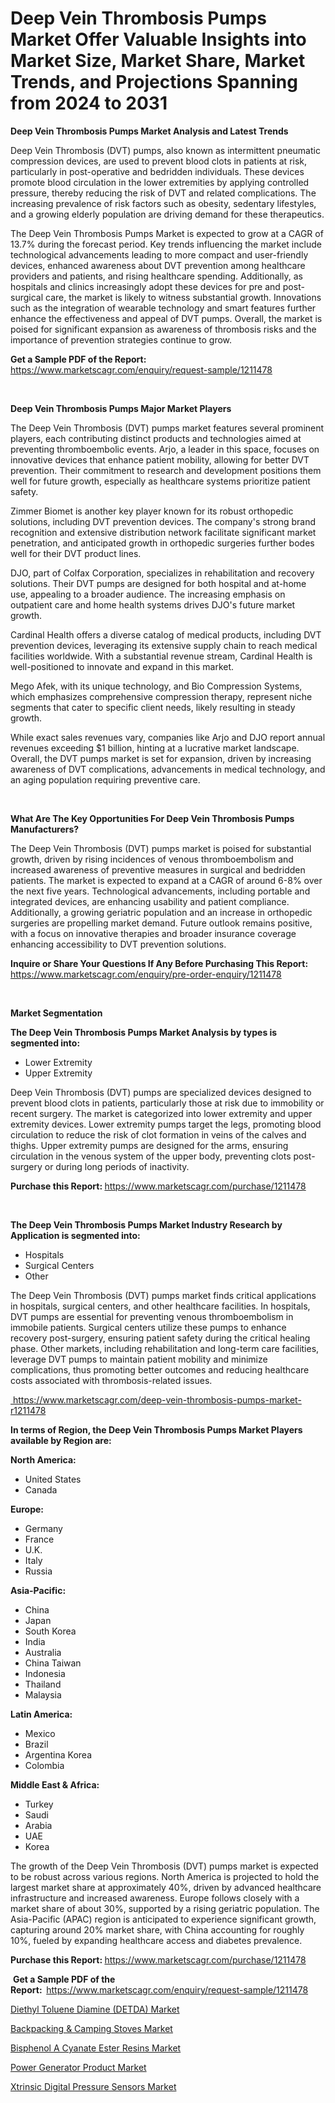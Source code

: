 <p><h1>Deep Vein Thrombosis Pumps Market Offer Valuable Insights into Market Size, Market Share, Market Trends, and Projections Spanning from 2024 to 2031</h1></p><p><strong>Deep Vein Thrombosis Pumps Market Analysis and Latest Trends</strong></p>
<p><p>Deep Vein Thrombosis (DVT) pumps, also known as intermittent pneumatic compression devices, are used to prevent blood clots in patients at risk, particularly in post-operative and bedridden individuals. These devices promote blood circulation in the lower extremities by applying controlled pressure, thereby reducing the risk of DVT and related complications. The increasing prevalence of risk factors such as obesity, sedentary lifestyles, and a growing elderly population are driving demand for these therapeutics.</p><p>The Deep Vein Thrombosis Pumps Market is expected to grow at a CAGR of 13.7% during the forecast period. Key trends influencing the market include technological advancements leading to more compact and user-friendly devices, enhanced awareness about DVT prevention among healthcare providers and patients, and rising healthcare spending. Additionally, as hospitals and clinics increasingly adopt these devices for pre and post-surgical care, the market is likely to witness substantial growth. Innovations such as the integration of wearable technology and smart features further enhance the effectiveness and appeal of DVT pumps. Overall, the market is poised for significant expansion as awareness of thrombosis risks and the importance of prevention strategies continue to grow.</p></p>
<p><strong>Get a Sample PDF of the Report:&nbsp;</strong> <a href="https://www.marketscagr.com/enquiry/request-sample/1211478?utm_campaign=1608&utm_medium=2&utm_source=Github&utm_content=ia&utm_term=12102024&utm_id=deep-vein-thrombosis-pumps">https://www.marketscagr.com/enquiry/request-sample/1211478</a></p>
<p>&nbsp;</p>
<p><strong>Deep Vein Thrombosis Pumps Major Market Players</strong></p>
<p><p>The Deep Vein Thrombosis (DVT) pumps market features several prominent players, each contributing distinct products and technologies aimed at preventing thromboembolic events. Arjo, a leader in this space, focuses on innovative devices that enhance patient mobility, allowing for better DVT prevention. Their commitment to research and development positions them well for future growth, especially as healthcare systems prioritize patient safety.</p><p>Zimmer Biomet is another key player known for its robust orthopedic solutions, including DVT prevention devices. The company's strong brand recognition and extensive distribution network facilitate significant market penetration, and anticipated growth in orthopedic surgeries further bodes well for their DVT product lines.</p><p>DJO, part of Colfax Corporation, specializes in rehabilitation and recovery solutions. Their DVT pumps are designed for both hospital and at-home use, appealing to a broader audience. The increasing emphasis on outpatient care and home health systems drives DJO's future market growth.</p><p>Cardinal Health offers a diverse catalog of medical products, including DVT prevention devices, leveraging its extensive supply chain to reach medical facilities worldwide. With a substantial revenue stream, Cardinal Health is well-positioned to innovate and expand in this market.</p><p>Mego Afek, with its unique technology, and Bio Compression Systems, which emphasizes comprehensive compression therapy, represent niche segments that cater to specific client needs, likely resulting in steady growth.</p><p>While exact sales revenues vary, companies like Arjo and DJO report annual revenues exceeding $1 billion, hinting at a lucrative market landscape. Overall, the DVT pumps market is set for expansion, driven by increasing awareness of DVT complications, advancements in medical technology, and an aging population requiring preventive care.</p></p>
<p>&nbsp;</p>
<p><strong>What Are The Key Opportunities For Deep Vein Thrombosis Pumps Manufacturers?</strong></p>
<p><p>The Deep Vein Thrombosis (DVT) pumps market is poised for substantial growth, driven by rising incidences of venous thromboembolism and increased awareness of preventive measures in surgical and bedridden patients. The market is expected to expand at a CAGR of around 6-8% over the next five years. Technological advancements, including portable and integrated devices, are enhancing usability and patient compliance. Additionally, a growing geriatric population and an increase in orthopedic surgeries are propelling market demand. Future outlook remains positive, with a focus on innovative therapies and broader insurance coverage enhancing accessibility to DVT prevention solutions.</p></p>
<p><strong>Inquire or Share Your Questions If Any Before Purchasing This Report:</strong> <a href="https://www.marketscagr.com/enquiry/pre-order-enquiry/1211478?utm_campaign=1608&utm_medium=2&utm_source=Github&utm_content=ia&utm_term=12102024&utm_id=deep-vein-thrombosis-pumps">https://www.marketscagr.com/enquiry/pre-order-enquiry/1211478</a></p>
<p>&nbsp;</p>
<p><strong>Market Segmentation</strong></p>
<p><strong>The Deep Vein Thrombosis Pumps Market Analysis by types is segmented into:</strong></p>
<p><ul><li>Lower Extremity</li><li>Upper Extremity</li></ul></p>
<p><p>Deep Vein Thrombosis (DVT) pumps are specialized devices designed to prevent blood clots in patients, particularly those at risk due to immobility or recent surgery. The market is categorized into lower extremity and upper extremity devices. Lower extremity pumps target the legs, promoting blood circulation to reduce the risk of clot formation in veins of the calves and thighs. Upper extremity pumps are designed for the arms, ensuring circulation in the venous system of the upper body, preventing clots post-surgery or during long periods of inactivity.</p></p>
<p><strong>Purchase this Report:&nbsp;</strong><a href="https://www.marketscagr.com/purchase/1211478?utm_campaign=1608&utm_medium=2&utm_source=Github&utm_content=ia&utm_term=12102024&utm_id=deep-vein-thrombosis-pumps">https://www.marketscagr.com/purchase/1211478</a></p>
<p>&nbsp;</p>
<p><strong>The Deep Vein Thrombosis Pumps Market Industry Research by Application is segmented into:</strong></p>
<p><ul><li>Hospitals</li><li>Surgical Centers</li><li>Other</li></ul></p>
<p><p>The Deep Vein Thrombosis (DVT) pumps market finds critical applications in hospitals, surgical centers, and other healthcare facilities. In hospitals, DVT pumps are essential for preventing venous thromboembolism in immobile patients. Surgical centers utilize these pumps to enhance recovery post-surgery, ensuring patient safety during the critical healing phase. Other markets, including rehabilitation and long-term care facilities, leverage DVT pumps to maintain patient mobility and minimize complications, thus promoting better outcomes and reducing healthcare costs associated with thrombosis-related issues.</p></p>
<p><a href="https://www.marketscagr.com/deep-vein-thrombosis-pumps-market-r1211478?utm_campaign=1608&utm_medium=2&utm_source=Github&utm_content=ia&utm_term=12102024&utm_id=deep-vein-thrombosis-pumps">&nbsp;https://www.marketscagr.com/deep-vein-thrombosis-pumps-market-r1211478</a></p>
<p><strong>In terms of Region, the Deep Vein Thrombosis Pumps Market Players available by Region are:</strong></p>
<p>
    <p> <strong> North America: </strong>
        <ul>
            <li>United States</li>
            <li>Canada</li>
        </ul>
        </p> 
    <p> <strong> Europe: </strong>
        <ul>
            <li>Germany</li>
            <li>France</li>
            <li>U.K.</li>
            <li>Italy</li>
            <li>Russia</li>
        </ul>
        </p> 
    <p> <strong> Asia-Pacific: </strong>
        <ul>
            <li>China</li>
            <li>Japan</li>
            <li>South Korea</li>
            <li>India</li>
            <li>Australia</li>
            <li>China Taiwan</li>
            <li>Indonesia</li>
            <li>Thailand</li>
            <li>Malaysia</li>
        </ul>
        </p> 
    <p> <strong> Latin America: </strong>
        <ul>
            <li>Mexico</li>
            <li>Brazil</li>
            <li>Argentina Korea</li>
            <li>Colombia</li>
        </ul>
        </p> 
    <p> <strong> Middle East & Africa: </strong>
        <ul>
            <li>Turkey</li>
            <li>Saudi</li>
            <li>Arabia</li>
            <li>UAE</li>
            <li>Korea</li>
        </ul>
    </p>
    </p>
<p><p>The growth of the Deep Vein Thrombosis (DVT) pumps market is expected to be robust across various regions. North America is projected to hold the largest market share at approximately 40%, driven by advanced healthcare infrastructure and increased awareness. Europe follows closely with a market share of about 30%, supported by a rising geriatric population. The Asia-Pacific (APAC) region is anticipated to experience significant growth, capturing around 20% market share, with China accounting for roughly 10%, fueled by expanding healthcare access and diabetes prevalence.</p></p>
<p><strong>Purchase this Report: </strong><a href="https://www.marketscagr.com/purchase/1211478?utm_campaign=1608&utm_medium=2&utm_source=Github&utm_content=ia&utm_term=12102024&utm_id=deep-vein-thrombosis-pumps">https://www.marketscagr.com/purchase/1211478</a></p>
<p>&nbsp;<strong>Get a Sample PDF of the Report:&nbsp;&nbsp;</strong><a href="https://www.marketscagr.com/enquiry/request-sample/1211478?utm_campaign=1608&utm_medium=2&utm_source=Github&utm_content=ia&utm_term=12102024&utm_id=deep-vein-thrombosis-pumps">https://www.marketscagr.com/enquiry/request-sample/1211478</a></p>
<p><strong></strong></p>
<p><p><a href="https://www.linkedin.com/pulse/diethyl-toluene-diamine-detda-industry-insights-report-ruotc?utm_campaign=1608&utm_medium=2&utm_source=Github&utm_content=ia&utm_term=12102024&utm_id=deep-vein-thrombosis-pumps">Diethyl Toluene Diamine (DETDA) Market</a></p><p><a href="https://www.linkedin.com/pulse/strategic-roadmap-global-backpacking-camping-stoves-market-ddwuc?utm_campaign=1608&utm_medium=2&utm_source=Github&utm_content=ia&utm_term=12102024&utm_id=deep-vein-thrombosis-pumps">Backpacking & Camping Stoves Market</a></p><p><a href="https://www.linkedin.com/pulse/key-drivers-bisphenol-cyanate-ester-resins-market-trends-milnc?utm_campaign=1608&utm_medium=2&utm_source=Github&utm_content=ia&utm_term=12102024&utm_id=deep-vein-thrombosis-pumps">Bisphenol A Cyanate Ester Resins Market</a></p><p><a href="https://github.com/ChristianClark406/Market-Research-Report-List-1/blob/main/power-generator-product-market.md?utm_campaign=1608&utm_medium=2&utm_source=Github&utm_content=ia&utm_term=12102024&utm_id=deep-vein-thrombosis-pumps">Power Generator Product Market</a></p><p><a href="https://www.linkedin.com/pulse/navigating-xtrinsic-digital-pressure-sensors-market-expert-cpyhe?utm_campaign=1608&utm_medium=2&utm_source=Github&utm_content=ia&utm_term=12102024&utm_id=deep-vein-thrombosis-pumps">Xtrinsic Digital Pressure Sensors Market</a></p></p>